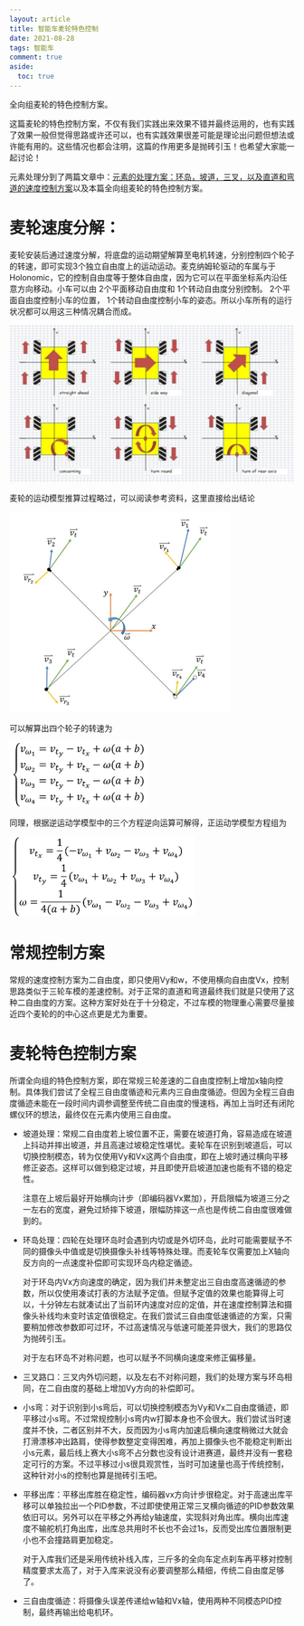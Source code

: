 ```yaml
---
layout: article
title: 智能车麦轮特色控制
date: 2021-08-28
tags: 智能车
comment: true
aside:
  toc: true
---
```


全向组麦轮的特色控制方案。

这篇麦轮的特色控制方案，不仅有我们实践出来效果不错并最终运用的，也有实践了效果一般但觉得思路或许还可以，也有实践效果很差可能是理论出问题但想法或许能有用的。这些情况也都会注明，这篇的作用更多是抛砖引玉！也希望大家能一起讨论！

<!--more-->

元素处理分到了两篇文章中：[元素的处理方案：环岛，坡道，三叉，以及直道和弯道的速度控制方案](https://ittuann.github.io/2021/08/28/CarElement.html)以及本篇全向组麦轮的特色控制方案。

# 麦轮速度分解：

麦轮安装后通过速度分解，将底盘的运动期望解算至电机转速，分别控制四个轮子的转速，即可实现3个独立自由度上的运动运动。麦克纳姆轮驱动的车属与于 Holonomic，它的控制自由度等于整体自由度，因为它可以在平面坐标系内沿任意方向移动。小车可以由 2个平面移动自由度和 1个转动自由度分别控制。 2个平面自由度控制小车的位置， 1个转动自由度控制小车的姿态。所以小车所有的运行状况都可以用这三种情况耦合而成。

<img src="https://raw.githubusercontent.com/ittuann/ittuann.github.io/main/_posts/_img/CarSpControl1.png" alt="img" style="zoom:50%;" />

麦轮的运动模型推算过程略过，可以阅读参考资料，这里直接给出结论

<img src="https://raw.githubusercontent.com/ittuann/ittuann.github.io/main/_posts/_img/CarSpControl2.jpg" alt="img" style="zoom:50%;" />

可以解算出四个轮子的转速为

<img src="https://raw.githubusercontent.com/ittuann/ittuann.github.io/main/_posts/_img/CarSpControl3.png" alt="img" style="zoom:50%;" />

同理，根据逆运动学模型中的三个方程逆向运算可解得，正运动学模型方程组为

<img src="https://raw.githubusercontent.com/ittuann/ittuann.github.io/main/_posts/_img/CarSpControl4.png" alt="img" style="zoom:50%;" />

# 常规控制方案

常规的速度控制方案为二自由度，即只使用Vy和w，不使用横向自由度Vx，控制思路类似于三轮车模的差速控制。对于正常的直道和弯道最终我们就是只使用了这种二自由度的方案。这种方案好处在于十分稳定，不过车模的物理重心需要尽量接近四个麦轮的的中心这点更是尤为重要。

# 麦轮特色控制方案

所谓全向组的特色控制方案，即在常规三轮差速的二自由度控制上增加x轴向控制。具体我们尝试了全程三自由度循迹和元素内三自由度循迹。但因为全程三自由度循迹未能在一段时间内调参调整至传统二自由度的慢速档，再加上当时还有闭陀螺仪环的想法，最终仅在元素内使用三自由度。

* 坡道处理：常规二自由度若上坡位置不正，需要在坡道打角，容易造成在坡道上抖动并摔出坡道，并且高速过坡稳定性堪忧。麦轮车在识别到坡道后，可以切换控制模态，转为仅使用Vy和Vx这两个自由度，即在上坡时通过横向平移修正姿态。这样可以做到稳定过坡，并且即使开启坡道加速也能有不错的稳定性。

  注意在上坡后最好开始横向计步（即编码器Vx累加），开启限幅为坡道三分之一左右的宽度，避免过矫摔下坡道，限幅防摔这一点也是传统二自由度很难做到的。

* 环岛处理：四轮在处理环岛时会遇到内切或是外切环岛，此时可能需要赋予不同的摄像头中值或是切换摄像头补线等特殊处理。而麦轮车仅需要加上X轴向反方向的一点速度补偿即可实现环岛内稳定循迹。

  对于环岛内Vx方向速度的确定，因为我们并未整定出三自由度高速循迹的参数，所以仅使用凑试打表的方法赋予定值。但赋予定值的效果也能算得上可以，十分钟左右就凑试出了当前环内速度对应的定值，并在速度控制算法和摄像头补线均未变时该定值很稳定。在我们尝试三自由度低速循迹的方案，只需要稍加修改参数即可过环，不过高速情况与低速可能差异很大，我们的思路仅为抛砖引玉。

  对于左右环岛不对称问题，也可以赋予不同横向速度来修正偏移量。

* 三叉路口：三叉内外切问题，以及左右不对称问题，我们的处理方案与环岛相同，在二自由度的基础上增加Vy方向的补偿即可。

* 小s弯：对于识别到小s弯后，可以切换控制模态为Vy和Vx二自由度循迹，即平移过小s弯。不过常规控制小s弯内w打脚本身也不会很大。我们尝试当时速度并不快，二者区别并不大，反而因为小s弯内加速后横向速度稍微过大就会打滑漂移冲出路肩，使得参数整定变得困难，再加上摄像头也不能稳定判断出小s元素，最后线上赛大小s弯不占分数也没有设计进赛道，最终并没有一套稳定可行的方案。不过平移过小s很具观赏性，当时可加速量也高于传统控制，这种针对小s的控制也算是抛砖引玉吧。

* 平移出库：平移出库胜在稳定性，编码器vx方向计步很稳定。对于高速出库平移可以单独拉出一个PID参数，不过即使使用正常三叉横向循迹的PID参数效果依旧可以。另外可以在平移之外再给y轴速度，实现斜对角出库。横向出库速度不输舵机打角出库，出库总共用时不长也不会过1s，反而受出库位置限制更小也不会撞路肩更加稳定。

  对于入库我们还是采用传统补线入库，三斤多的全向车定点刹车再平移对控制精度要求太高了，对于入库来说没有必要调整那么精细，传统二自由度足够了。

* 三自由度循迹：将摄像头误差传递给w轴和Vx轴，使用两种不同模态PID控制，最终再输出给电机环。
